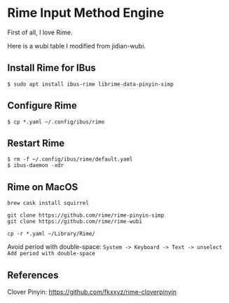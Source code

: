 # Rime Input Method Engine

First of all, I love Rime.

Here is a wubi table I modified from jidian-wubi.

## Install Rime for IBus

```
$ sudo apt install ibus-rime librime-data-pinyin-simp
```

## Configure Rime

```
$ cp *.yaml ~/.config/ibus/rime
```

## Restart Rime

```
$ rm -f ~/.config/ibus/rime/default.yaml
$ ibus-daemon -xdr
```

## Rime on MacOS

```
brew cask install squirrel

git clone https://github.com/rime/rime-pinyin-simp
git clone https://github.com/rime/rime-wubi

cp -r *.yaml ~/Library/Rime/
```

Avoid period with double-space: `System -> Keyboard -> Text -> unselect Add period with double-space`

## References

Clover Pinyin: https://github.com/fkxxyz/rime-cloverpinyin
